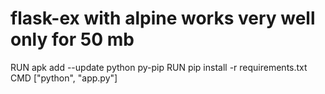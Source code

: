 # flask-ex with alpine works very well only for 50 mb 
RUN apk add --update python py-pip
RUN pip install -r requirements.txt
CMD ["python", "app.py"]
